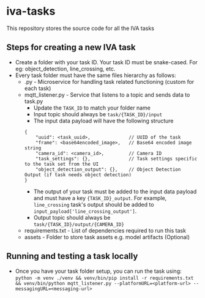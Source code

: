# iva-tasks
This repository stores the source code for all the IVA tasks

## Steps for creating a new IVA task

- Create a folder with your task ID. Your task ID must be snake-cased. For eg: object_detection, line_crossing, etc.
- Every task folder must have the same files hierarchy as follows:
  - <task>.py - Microservice for handling task related functioning (custom for each task)
  - mqtt_listener.py - Service that listens to a topic and sends data to task.py
    - Update the `TASK_ID` to match your folder name
    - Input topic should always be `task/{TASK_ID}/input`
    - The input data payload will have the following structure
    ```
    {
        "uuid": <task_uuid>,              // UUID of the task
        "frame": <base64encoded_image>,   // Base64 encoded image string
        "camera_id": <camera_id>,         // Camera ID
        "task_settings": {},              // Task settings specific to the task set from the UI
        "object_detection_output": {},    // Object Detection Output (if task needs object detection)
    }
    ```
    - The output of your task must be added to the input data payload and must have a key `{TASK_ID}_output`. For example, `line_crossing` task's output should be added to `input_payload['line_crossing_output']`.  
    - Output topic should always be `task/{TASK_ID}/output/{CAMERA_ID}`
  - requirements.txt - List of dependencies required to run this task
  - assets - Folder to store task assets e.g. model artifacts (Optional)

## Running and testing a task locally  

- Once you have your task folder setup, you can run the task using: \
``` python -m venv ./venv && venv/bin/pip install -r requirements.txt && venv/bin/python mqtt_listener.py --platformURL=<platform-url> --messagingURL=<messaging-url> ```
